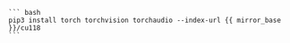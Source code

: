     ``` bash
    pip3 install torch torchvision torchaudio --index-url {{ mirror_base }}/cu118
    ```